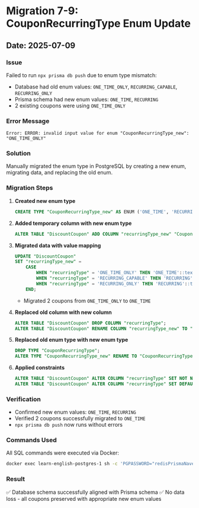 # Migration 7-9: CouponRecurringType Enum Update

## Date: 2025-07-09

### Issue
Failed to run `npx prisma db push` due to enum type mismatch:
- Database had old enum values: `ONE_TIME_ONLY`, `RECURRING_CAPABLE`, `RECURRING_ONLY`
- Prisma schema had new enum values: `ONE_TIME`, `RECURRING`
- 2 existing coupons were using `ONE_TIME_ONLY`

### Error Message
```
Error: ERROR: invalid input value for enum "CouponRecurringType_new": "ONE_TIME_ONLY"
```

### Solution
Manually migrated the enum type in PostgreSQL by creating a new enum, migrating data, and replacing the old enum.

### Migration Steps

1. **Created new enum type**
   ```sql
   CREATE TYPE "CouponRecurringType_new" AS ENUM ('ONE_TIME', 'RECURRING');
   ```

2. **Added temporary column with new enum type**
   ```sql
   ALTER TABLE "DiscountCoupon" ADD COLUMN "recurringType_new" "CouponRecurringType_new";
   ```

3. **Migrated data with value mapping**
   ```sql
   UPDATE "DiscountCoupon" 
   SET "recurringType_new" = 
       CASE 
           WHEN "recurringType" = 'ONE_TIME_ONLY' THEN 'ONE_TIME'::text::"CouponRecurringType_new"
           WHEN "recurringType" = 'RECURRING_CAPABLE' THEN 'RECURRING'::text::"CouponRecurringType_new"
           WHEN "recurringType" = 'RECURRING_ONLY' THEN 'RECURRING'::text::"CouponRecurringType_new"
       END;
   ```
   - Migrated 2 coupons from `ONE_TIME_ONLY` to `ONE_TIME`

4. **Replaced old column with new column**
   ```sql
   ALTER TABLE "DiscountCoupon" DROP COLUMN "recurringType";
   ALTER TABLE "DiscountCoupon" RENAME COLUMN "recurringType_new" TO "recurringType";
   ```

5. **Replaced old enum type with new enum type**
   ```sql
   DROP TYPE "CouponRecurringType";
   ALTER TYPE "CouponRecurringType_new" RENAME TO "CouponRecurringType";
   ```

6. **Applied constraints**
   ```sql
   ALTER TABLE "DiscountCoupon" ALTER COLUMN "recurringType" SET NOT NULL;
   ALTER TABLE "DiscountCoupon" ALTER COLUMN "recurringType" SET DEFAULT 'ONE_TIME'::"CouponRecurringType";
   ```

### Verification
- Confirmed new enum values: `ONE_TIME`, `RECURRING`
- Verified 2 coupons successfully migrated to `ONE_TIME`
- `npx prisma db push` now runs without errors

### Commands Used
All SQL commands were executed via Docker:
```bash
docker exec learn-english-postgres-1 sh -c 'PGPASSWORD="redisPrismaNaver2025@" psql -U postgres -d my-local-db -c "<SQL_COMMAND>"'
```

### Result
✅ Database schema successfully aligned with Prisma schema
✅ No data loss - all coupons preserved with appropriate new enum values